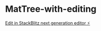 # MatTree-with-editing

[Edit in StackBlitz next generation editor ⚡️](https://stackblitz.com/~/github.com/geus-junior/MatTree-with-editing)